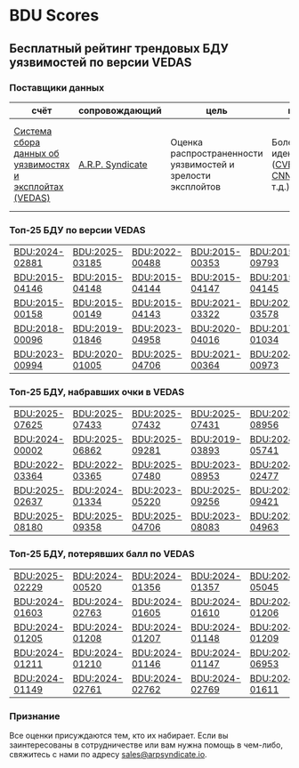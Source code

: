 
# BDU Scores
## Бесплатный рейтинг трендовых БДУ уязвимостей по версии VEDAS

### Поставщики данных
| счёт | cопровождающий | цель | покрытие | определение | частота |
| ----- | ---------- | ------- | -------- | ----------- | --------- |
| [Система сбора данных об уязвимостях и эксплойтах (VEDAS)](https://vedas.arpsyndicate.io) | [A.R.P. Syndicate](https://www.arpsyndicate.io) | Оценка распространенности уязвимостей и зрелости эксплойтов | Более 150 идентификаторов ([CVE](https://github.com/ARPSyndicate/cve-scores), [EUVD](https://github.com/ARPSyndicate/euvd-scores), [CNNVD](https://github.com/ARPSyndicate/cnnvd-scores), [BDU](https://github.com/ARPSyndicate/bdu-scores) и т.д.) | Аналитические данные с открытым исходным кодом (OSINT), полученные от [Exploit Observer](https://www.exploit.observer) | 12-16 часов |



<h3>Топ-25 БДУ по версии VEDAS</h3>

<table>
  <tr>
    <td><a href='https://vedas.arpsyndicate.io/?vuln=BDU:2024-02881'>BDU:2024-02881</a></td>
    <td><a href='https://vedas.arpsyndicate.io/?vuln=BDU:2025-03185'>BDU:2025-03185</a></td>
    <td><a href='https://vedas.arpsyndicate.io/?vuln=BDU:2022-00488'>BDU:2022-00488</a></td>
    <td><a href='https://vedas.arpsyndicate.io/?vuln=BDU:2015-00353'>BDU:2015-00353</a></td>
    <td><a href='https://vedas.arpsyndicate.io/?vuln=BDU:2015-09793'>BDU:2015-09793</a></td>
  </tr>
  <tr>
    <td><a href='https://vedas.arpsyndicate.io/?vuln=BDU:2015-04146'>BDU:2015-04146</a></td>
    <td><a href='https://vedas.arpsyndicate.io/?vuln=BDU:2015-04148'>BDU:2015-04148</a></td>
    <td><a href='https://vedas.arpsyndicate.io/?vuln=BDU:2015-04144'>BDU:2015-04144</a></td>
    <td><a href='https://vedas.arpsyndicate.io/?vuln=BDU:2015-04147'>BDU:2015-04147</a></td>
    <td><a href='https://vedas.arpsyndicate.io/?vuln=BDU:2015-04145'>BDU:2015-04145</a></td>
  </tr>
  <tr>
    <td><a href='https://vedas.arpsyndicate.io/?vuln=BDU:2015-00158'>BDU:2015-00158</a></td>
    <td><a href='https://vedas.arpsyndicate.io/?vuln=BDU:2015-00149'>BDU:2015-00149</a></td>
    <td><a href='https://vedas.arpsyndicate.io/?vuln=BDU:2015-04143'>BDU:2015-04143</a></td>
    <td><a href='https://vedas.arpsyndicate.io/?vuln=BDU:2021-03322'>BDU:2021-03322</a></td>
    <td><a href='https://vedas.arpsyndicate.io/?vuln=BDU:2021-03578'>BDU:2021-03578</a></td>
  </tr>
  <tr>
    <td><a href='https://vedas.arpsyndicate.io/?vuln=BDU:2018-00096'>BDU:2018-00096</a></td>
    <td><a href='https://vedas.arpsyndicate.io/?vuln=BDU:2019-01846'>BDU:2019-01846</a></td>
    <td><a href='https://vedas.arpsyndicate.io/?vuln=BDU:2023-04958'>BDU:2023-04958</a></td>
    <td><a href='https://vedas.arpsyndicate.io/?vuln=BDU:2020-04016'>BDU:2020-04016</a></td>
    <td><a href='https://vedas.arpsyndicate.io/?vuln=BDU:2017-01034'>BDU:2017-01034</a></td>
  </tr>
  <tr>
    <td><a href='https://vedas.arpsyndicate.io/?vuln=BDU:2023-00994'>BDU:2023-00994</a></td>
    <td><a href='https://vedas.arpsyndicate.io/?vuln=BDU:2020-01005'>BDU:2020-01005</a></td>
    <td><a href='https://vedas.arpsyndicate.io/?vuln=BDU:2025-04706'>BDU:2025-04706</a></td>
    <td><a href='https://vedas.arpsyndicate.io/?vuln=BDU:2021-00364'>BDU:2021-00364</a></td>
    <td><a href='https://vedas.arpsyndicate.io/?vuln=BDU:2024-00973'>BDU:2024-00973</a></td>
  </tr>
</table>


<h3>Топ-25 БДУ, набравших очки в VEDAS</h3>

<table>
  <tr>
    <td><a href='https://vedas.arpsyndicate.io/?vuln=BDU:2025-07625'>BDU:2025-07625</a></td>
    <td><a href='https://vedas.arpsyndicate.io/?vuln=BDU:2025-07433'>BDU:2025-07433</a></td>
    <td><a href='https://vedas.arpsyndicate.io/?vuln=BDU:2025-07432'>BDU:2025-07432</a></td>
    <td><a href='https://vedas.arpsyndicate.io/?vuln=BDU:2025-07431'>BDU:2025-07431</a></td>
    <td><a href='https://vedas.arpsyndicate.io/?vuln=BDU:2025-08956'>BDU:2025-08956</a></td>
  </tr>
  <tr>
    <td><a href='https://vedas.arpsyndicate.io/?vuln=BDU:2024-00002'>BDU:2024-00002</a></td>
    <td><a href='https://vedas.arpsyndicate.io/?vuln=BDU:2025-06862'>BDU:2025-06862</a></td>
    <td><a href='https://vedas.arpsyndicate.io/?vuln=BDU:2025-09281'>BDU:2025-09281</a></td>
    <td><a href='https://vedas.arpsyndicate.io/?vuln=BDU:2019-03893'>BDU:2019-03893</a></td>
    <td><a href='https://vedas.arpsyndicate.io/?vuln=BDU:2024-05741'>BDU:2024-05741</a></td>
  </tr>
  <tr>
    <td><a href='https://vedas.arpsyndicate.io/?vuln=BDU:2022-03364'>BDU:2022-03364</a></td>
    <td><a href='https://vedas.arpsyndicate.io/?vuln=BDU:2022-03365'>BDU:2022-03365</a></td>
    <td><a href='https://vedas.arpsyndicate.io/?vuln=BDU:2025-07480'>BDU:2025-07480</a></td>
    <td><a href='https://vedas.arpsyndicate.io/?vuln=BDU:2023-08953'>BDU:2023-08953</a></td>
    <td><a href='https://vedas.arpsyndicate.io/?vuln=BDU:2024-02477'>BDU:2024-02477</a></td>
  </tr>
  <tr>
    <td><a href='https://vedas.arpsyndicate.io/?vuln=BDU:2025-02637'>BDU:2025-02637</a></td>
    <td><a href='https://vedas.arpsyndicate.io/?vuln=BDU:2024-01334'>BDU:2024-01334</a></td>
    <td><a href='https://vedas.arpsyndicate.io/?vuln=BDU:2023-05220'>BDU:2023-05220</a></td>
    <td><a href='https://vedas.arpsyndicate.io/?vuln=BDU:2025-09256'>BDU:2025-09256</a></td>
    <td><a href='https://vedas.arpsyndicate.io/?vuln=BDU:2025-09421'>BDU:2025-09421</a></td>
  </tr>
  <tr>
    <td><a href='https://vedas.arpsyndicate.io/?vuln=BDU:2025-08180'>BDU:2025-08180</a></td>
    <td><a href='https://vedas.arpsyndicate.io/?vuln=BDU:2025-09358'>BDU:2025-09358</a></td>
    <td><a href='https://vedas.arpsyndicate.io/?vuln=BDU:2025-04706'>BDU:2025-04706</a></td>
    <td><a href='https://vedas.arpsyndicate.io/?vuln=BDU:2023-08083'>BDU:2023-08083</a></td>
    <td><a href='https://vedas.arpsyndicate.io/?vuln=BDU:2022-04963'>BDU:2022-04963</a></td>
  </tr>
</table>


<h3>Топ-25 БДУ, потерявших балл по VEDAS</h3>

<table>
  <tr>
    <td><a href='https://vedas.arpsyndicate.io/?vuln=BDU:2025-02229'>BDU:2025-02229</a></td>
    <td><a href='https://vedas.arpsyndicate.io/?vuln=BDU:2024-00520'>BDU:2024-00520</a></td>
    <td><a href='https://vedas.arpsyndicate.io/?vuln=BDU:2024-01356'>BDU:2024-01356</a></td>
    <td><a href='https://vedas.arpsyndicate.io/?vuln=BDU:2024-01357'>BDU:2024-01357</a></td>
    <td><a href='https://vedas.arpsyndicate.io/?vuln=BDU:2024-05045'>BDU:2024-05045</a></td>
  </tr>
  <tr>
    <td><a href='https://vedas.arpsyndicate.io/?vuln=BDU:2024-01603'>BDU:2024-01603</a></td>
    <td><a href='https://vedas.arpsyndicate.io/?vuln=BDU:2024-02763'>BDU:2024-02763</a></td>
    <td><a href='https://vedas.arpsyndicate.io/?vuln=BDU:2024-01605'>BDU:2024-01605</a></td>
    <td><a href='https://vedas.arpsyndicate.io/?vuln=BDU:2024-01610'>BDU:2024-01610</a></td>
    <td><a href='https://vedas.arpsyndicate.io/?vuln=BDU:2024-01206'>BDU:2024-01206</a></td>
  </tr>
  <tr>
    <td><a href='https://vedas.arpsyndicate.io/?vuln=BDU:2024-01205'>BDU:2024-01205</a></td>
    <td><a href='https://vedas.arpsyndicate.io/?vuln=BDU:2024-01208'>BDU:2024-01208</a></td>
    <td><a href='https://vedas.arpsyndicate.io/?vuln=BDU:2024-01207'>BDU:2024-01207</a></td>
    <td><a href='https://vedas.arpsyndicate.io/?vuln=BDU:2024-01148'>BDU:2024-01148</a></td>
    <td><a href='https://vedas.arpsyndicate.io/?vuln=BDU:2024-01209'>BDU:2024-01209</a></td>
  </tr>
  <tr>
    <td><a href='https://vedas.arpsyndicate.io/?vuln=BDU:2024-01211'>BDU:2024-01211</a></td>
    <td><a href='https://vedas.arpsyndicate.io/?vuln=BDU:2024-01210'>BDU:2024-01210</a></td>
    <td><a href='https://vedas.arpsyndicate.io/?vuln=BDU:2024-01146'>BDU:2024-01146</a></td>
    <td><a href='https://vedas.arpsyndicate.io/?vuln=BDU:2024-01147'>BDU:2024-01147</a></td>
    <td><a href='https://vedas.arpsyndicate.io/?vuln=BDU:2024-06953'>BDU:2024-06953</a></td>
  </tr>
  <tr>
    <td><a href='https://vedas.arpsyndicate.io/?vuln=BDU:2024-01149'>BDU:2024-01149</a></td>
    <td><a href='https://vedas.arpsyndicate.io/?vuln=BDU:2024-02761'>BDU:2024-02761</a></td>
    <td><a href='https://vedas.arpsyndicate.io/?vuln=BDU:2024-02762'>BDU:2024-02762</a></td>
    <td><a href='https://vedas.arpsyndicate.io/?vuln=BDU:2024-02769'>BDU:2024-02769</a></td>
    <td><a href='https://vedas.arpsyndicate.io/?vuln=BDU:2024-01611'>BDU:2024-01611</a></td>
  </tr>
</table>


### Признание
Все оценки присуждаются тем, кто их набирает.
Если вы заинтересованы в сотрудничестве или вам нужна помощь в чем-либо, свяжитесь с нами по адресу [sales@arpsyndicate.io](mailto:sales@arpsyndicate.io).

